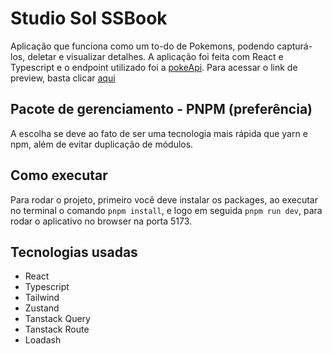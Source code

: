 # Studio Sol SSBook

Aplicação que funciona como um to-do de Pokemons, podendo capturá-los, deletar e visualizar detalhes. A aplicação foi feita com React e Typescript e o endpoint utilizado foi a [pokeApi](https://pokeapi.co/). Para acessar o link de preview, basta clicar [aqui](https://get-pokemon-gamma.vercel.app/)

## Pacote de gerenciamento - PNPM (preferência)

A escolha se deve ao fato de ser uma tecnologia mais rápida que yarn e npm, além de evitar duplicação de módulos.

## Como executar

Para rodar o projeto, primeiro você deve instalar os packages, ao executar no terminal o comando `pnpm install`, e logo em seguida `pnpm run dev`, para rodar o aplicativo no browser na porta 5173.

## Tecnologias usadas

- React
- Typescript
- Tailwind
- Zustand
- Tanstack Query
- Tanstack Route
- Loadash

